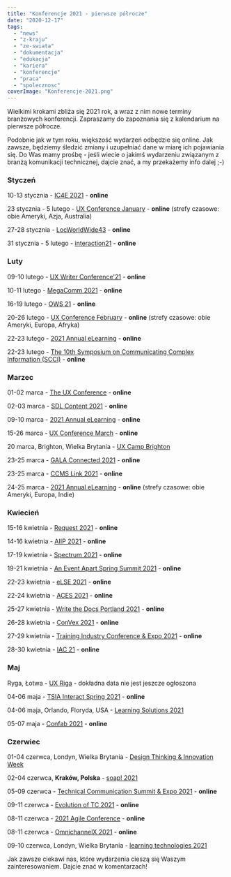 ```yaml
---
title: "Konferencje 2021 - pierwsze półrocze"
date: "2020-12-17"
tags:
  - "news"
  - "z-kraju"
  - "ze-swiata"
  - "dokumentacja"
  - "edukacja"
  - "kariera"
  - "konferencje"
  - "praca"
  - "spolecznosc"
coverImage: "Konferencje-2021.png"
---
```


Wielkimi krokami zbliża się 2021 rok, a wraz z nim nowe terminy branżowych
konferencji. Zapraszamy do zapoznania się z kalendarium na pierwsze półrocze.

Podobnie jak w tym roku, większość wydarzeń odbędzie się online. Jak zawsze,
będziemy śledzić zmiany i uzupełniać dane w miarę ich pojawiania się. Do Was
mamy prośbę - jeśli wiecie o jakimś wydarzeniu związanym z branżą komunikacji
technicznej, dajcie znać, a my przekażemy info dalej ;-)

### Styczeń

10-13 stycznia - [IC4E 2021](http://www.ic4e.net/) - **online**

23 stycznia - 5 lutego -
[UX Conference January](https://www.nngroup.com/training/january/) - **online**
(strefy czasowe: obie Ameryki, Azja, Australia)

27-28 stycznia - [LocWorldWide43](https://locworld.com/) - **online**

31 stycznia - 5 lutego - [interaction21](https://interaction21.ixda.org/) -
**online**

### Luty

09-10 lutego - [UX Writer Conference'21](https://uxwriterconference.com/) -
**online**

10-11 lutego - [MegaComm 2021](https://megacomm.org/) - **online**

16-19 lutego - [OWS 21](https://www.iaop.org/summit) - **online**

20-26 lutego -
[UX Conference February](https://www.nngroup.com/training/february/) -
**online** (strefy czasowe: obie Ameryki, Europa, Afryka)

22-23 lutego -
[2021 Annual eLearning](https://www.itcnetwork.org/annual-conference-elearning) -
**online**

22-23 lutego -
[The 10th Symposium on Communicating Complex Information (SCCI)](https://scciannual.com/) -
**online**

### Marzec

01-02 marca - [The UX Conference](https://theuxconf.com/) - **online**

02-03 marca -
[SDL Content 2021](https://community.sdl.com/events-resources/resources/whats-new/c/e/690) -
**online**

09-10 marca -
[2021 Annual eLearning](https://www.itcnetwork.org/annual-conference-elearning) -
**online**

15-26 marca - [UX Conference March](https://www.nngroup.com/ux-conference/) -
**online**

20 marca, Brighton, Wielka Brytania -
[UX Camp Brighton](https://www.uxcampbrighton.org/)

23-25 marca -
[GALA Connected 2021](https://www.gala-global.org/events/events-calendar/gala-connected-2021) -
**online**

23-25 marca - [CCMS Link 2021](https://ccmslink2021.zohobackstage.com/virtual) -
**online**

24-25 marca -
[2021 Annual eLearning](https://www.itcnetwork.org/annual-conference-elearning) -
**online** (strefy czasowe: obie Ameryki, Europa, Indie)

### Kwiecień

15-16 kwietnia - [Request 2021](https://2020.request.pl/) - **online**

14-16 kwietnia - [AIIP 2021](https://www.aiip.org/conference) - **online**

17-19 kwietnia -
[Spectrum 2021](https://stc-rochester.org/spectrum-conference/) - **online**

19-21 kwietnia -
[An Event Apart Spring Summit 2021](https://aneventapart.com/event/spring-summit-2021) -
**online**

22-23 kwietnia - [eLSE 2021](https://www.elseconference.eu/) - **online**

22-24 kwietnia - [ACES 2021](https://aceseditors.org/conference) - **online**

25-27 kwietnia -
[Write the Docs Portland 2021](https://www.writethedocs.org/conf/portland/2021/) -
**online**

26-28 kwietnia - [ConVex 2021](https://convex.infomanagementcenter.com/) -
**online**

27-29 kwietnia -
[Training Industry Conference & Expo 2021](https://tice.trainingindustry.com/event/4a7b6d02-b77b-410d-a16f-54db9121173e/summary?environment=P2&5S%2CM3%2C4a7b6d02-b77b-410d-a16f-54db9121173e=) -
**online**

28-30 kwietnia - [IAC 21](http://www.theiaconference.com/) - **online**

### Maj

Ryga, Łotwa - [UX Riga](https://www.uxriga.com/) - dokładna data nie jest
jeszcze ogłoszona

04-06 maja - [TSIA Interact Spring 2021](https://www.tsia.com/conference) -
**online**

04-06 maja, Orlando, Floryda, USA -
[Learning Solutions 2021](https://www.learningsolutionscon.com/)

05-07 maja - [Confab 2021](https://www.confabevents.com/) - **online**

### Czerwiec

01-04 czerwca, Londyn, Wielka Brytania -
[Design Thinking & Innovation Week](https://futurelondonacademy.co.uk/en/course/design-thinking-and-innovation)

02-04 czerwca, **Kraków, Polska** - [soap! 2021](http://soapconf.com/)

05-09 czerwca -
[Technical Communication Summit & Expo 2021](https://summit.stc.org/) -
**online**

09-11 czerwca - [Evolution of TC 2021](https://evolution-of-tc.com/) -
**online**

08-11 czerwca -
[2021 Agile Conference](https://agile-online.org/conference-2021) - **online**

08-11 czerwca - [OmnichannelX 2021](https://omnichannelx.digital/) - **online**

09-10 czerwca, Londyn, Wielka Brytania -
[learning technologies 2021](https://www.learningtechnologies.co.uk/welcome)

Jak zawsze ciekawi nas, które wydarzenia cieszą się Waszym zainteresowaniem.
Dajcie znać w komentarzach!
